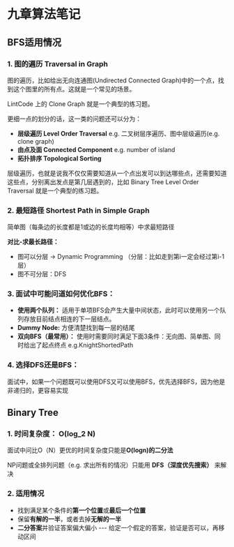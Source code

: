 # 九章算法笔记

## BFS适用情况 

### 1. 图的遍历 Traversal in Graph 

图的遍历，比如给出无向连通图(Undirected Connected Graph)中的一个点，找到这个图里的所有点。这就是一个常见的场景。

LintCode 上的 Clone Graph 就是一个典型的练习题。

更细一点的划分的话，这一类的问题还可以分为：

-  **层级遍历  Level Order Traversal** e.g. 二叉树层序遍历、图中层级遍历(e.g. clone graph)
-  **由点及面  Connected Component** e.g. number of island 
-  **拓扑排序  Topological Sorting**

 层级遍历，也就是说我不仅仅需要知道从一个点出发可以到达哪些点，还需要知道这些点，分别离出发点是第几层遇到的，比如 Binary Tree Level Order Traversal 就是一个典型的练习题。

### 2. 最短路径 Shortest Path in Simple Graph
简单图（每条边的长度都是1或边的长度均相等）中求最短路径

**对比-求最长路径：**

- 图可以分层 -> Dynamic Programming
  （分层：比如走到第i一定会经过第i-1层）
- 图不可分层：DFS

### 3. 面试中可能问道如何优化BFS：
- **使用两个队列：** 适用于单项BFS会产生大量中间状态，此时可以使用另一个队列存放目前结点相连的下一层结点。
- **Dummy Node:** 方便清楚找到每一层的结尾
- **双向BFS（最常用）：** 使用时需要同时满足下面3条件：无向图、简单图、同时给出了起点终点 e.g.KnightShortedPath


### 4. 选择DFS还是BFS：
面试中，如果一个问题既可以使用DFS又可以使用BFS，优先选择BFS，因为他是非递归的，更容易实现


## Binary Tree
### 1. 时间复杂度： O(log_2 N)
面试中问比O（N）更优的时间复杂度只能是**O(logn)的二分法**

NP问题或全排列问题（e.g. 求出所有的情况）只能用 **DFS（深度优先搜索）** 来解决

### 2. 适用情况
- 找到满足某个条件的**第一个位置**或**最后一个位置**
- 保留**有解的一半**，或者去掉**无解的一半**
- **二分答案**并验证答案偏大偏小 --- 给定一个假定的答案，验证是否可以，再移动区间

